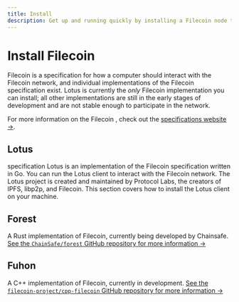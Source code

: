 ```yaml
---
title: Install
description: Get up and running quickly by installing a Filecoin node to your system.
---
```


# Install Filecoin

Filecoin is a specification for how a computer should interact with the Filecoin network, and individual implementations of the Filecoin specification exist. Lotus is currently the _only_ Filecoin implementation you can install; all other implementations are still in the early stages of development and are not stable enough to participate in the network.

For more information on the Filecoin , check out the [specifications website →](https://filecoin-project.github.io/specs/).

## Lotus

specification
Lotus is an implementation of the Filecoin specification written in Go. You can run the Lotus client to interact with the Filecoin network. The Lotus project is created and maintained by Protocol Labs, the creators of IPFS, libp2p, and Filecoin. This section covers how to install the Lotus client on your machine.

## Forest

A Rust implementation of Filecoin, currently being developed by Chainsafe. [See the `ChainSafe/forest` GitHub repository for more information →](https://github.com/ChainSafe/forest)

## Fuhon

A C++ implementation of Filecoin, currently in development. [See the `filecoin-project/cpp-filecoin` GitHub repository for more information →](https://github.com/filecoin-project/cpp-filecoin)
